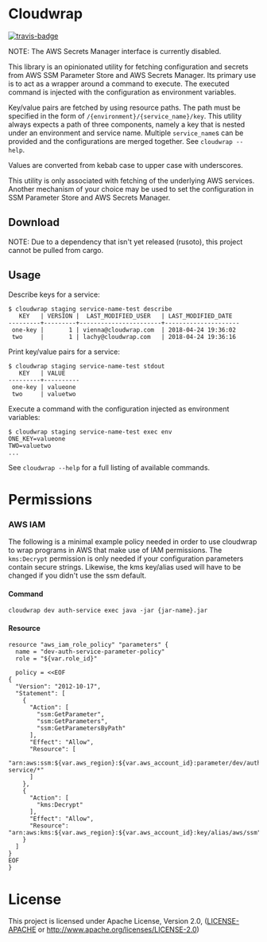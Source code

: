 # Cloudwrap

<a href="https://travis-ci.org/scirner22/cloudwrap" title="Travis Build Status"><img src="https://travis-ci.org/scirner22/cloudwrap.svg?branch=master" alt="travis-badge"></img></a>

NOTE: The AWS Secrets Manager interface is currently disabled.

This library is an opinionated utility for fetching configuration and secrets from
AWS SSM Parameter Store and AWS Secrets Manager. Its primary use is to act as a wrapper
around a command to execute. The executed command is injected with the configuration as
environment variables.

Key/value pairs are fetched by using resource paths. The path must be specified in the form of
`/{environment}/{service_name}/key`. This utility always expects a path of three components,
namely a key that is nested under an environment and service name. Multiple `service_name`s can
be provided and the configurations are merged together. See `cloudwrap --help`.

Values are converted from kebab case to upper case with underscores.

This utility is only associated with fetching of the underlying AWS services. Another mechanism
of your choice may be used to set the configuration in SSM Parameter Store and AWS Secrets
Manager.

## Download

NOTE: Due to a dependency that isn't yet released (rusoto), this project cannot be pulled from cargo.

## Usage

Describe keys for a service:

```
$ cloudwrap staging service-name-test describe
   KEY   | VERSION |  LAST_MODIFIED_USER   | LAST_MODIFIED_DATE
---------+---------+-----------------------+---------------------
 one-key |       1 | vienna@cloudwrap.com  | 2018-04-24 19:36:02
 two     |       1 | lachy@cloudwrap.com   | 2018-04-24 19:36:16
```

Print key/value pairs for a service:

```
$ cloudwrap staging service-name-test stdout
   KEY   | VALUE
---------+----------
 one-key | valueone
 two     | valuetwo

```

Execute a command with the configuration injected as environment variables:

```
$ cloudwrap staging service-name-test exec env
ONE_KEY=valueone
TWO=valuetwo
...
```

See `cloudwrap --help` for a full listing of available commands.

# Permissions

### AWS IAM

The following is a minimal example policy needed in order to use cloudwrap to wrap
programs in AWS that make use of IAM permissions. The `kms:Decrypt` permission is only needed
if your configuration parameters contain secure strings. Likewise, the kms key/alias used will have
to be changed if you didn't use the ssm default.

#### Command

```
cloudwrap dev auth-service exec java -jar {jar-name}.jar
```

#### Resource

```
resource "aws_iam_role_policy" "parameters" {
  name = "dev-auth-service-parameter-policy"
  role = "${var.role_id}"

  policy = <<EOF
{
  "Version": "2012-10-17",
  "Statement": [
    {
      "Action": [
        "ssm:GetParameter",
        "ssm:GetParameters",
        "ssm:GetParametersByPath"
      ],
      "Effect": "Allow",
      "Resource": [
        "arn:aws:ssm:${var.aws_region}:${var.aws_account_id}:parameter/dev/auth-service/*"
      ]
    },
    {
      "Action": [
        "kms:Decrypt"
      ],
      "Effect": "Allow",
      "Resource": "arn:aws:kms:${var.aws_region}:${var.aws_account_id}:key/alias/aws/ssm"
    }
  ]
}
EOF
}
```

# License

This project is licensed under Apache License, Version 2.0, ([LICENSE-APACHE](LICENSE-APACHE) or
   http://www.apache.org/licenses/LICENSE-2.0)

